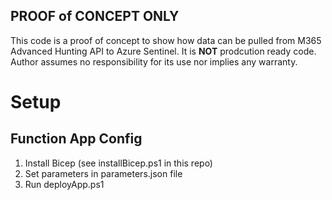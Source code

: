 ## PROOF of CONCEPT ONLY

This code is a proof of concept to show how data can be pulled from M365 Advanced Hunting API to Azure Sentinel.  It is **NOT** prodcution ready code.  Author assumes no responsibility for its use nor implies any warranty.


# Setup

## Function App Config

  1. Install Bicep (see installBicep.ps1 in this repo)
  2. Set parameters in parameters.json file
  3. Run deployApp.ps1
